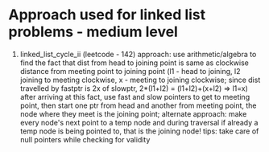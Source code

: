 # Approach used for linked list problems - medium level

1. linked_list_cycle_ii (leetcode - 142)
approach: use arithmetic/algebra to find the fact that dist from head to joining point is same as clockwise distance from meeting point to joining point (l1 - head to joining, l2 joining to meeting clockwise, x - meeting to joining clockwise; since dist travelled by fastptr is 2x of slowptr, 2*(l1+l2) = (l1+l2)+(x+l2) => l1=x) after arriving at this fact, use fast and slow pointers to get to meeting point, then start one ptr from head and another from meeting point, the node where they meet is the joining point; alternate approach: make every node's next point to a temp node and during traversal if already a temp node is being pointed to, that is the joining node!
tips: take care of null pointers while checking for validity